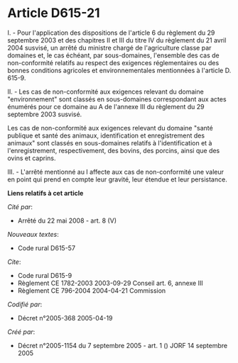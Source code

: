 # Article D615-21

I. - Pour l'application des dispositions de l'article 6 du règlement du 29 septembre 2003 et des chapitres II et III du titre
IV du règlement du 21 avril 2004 susvisé, un arrêté du ministre chargé de l'agriculture classe par domaines et, le cas
échéant, par sous-domaines, l'ensemble des cas de non-conformité relatifs au respect des exigences réglementaires ou des
bonnes conditions agricoles et environnementales mentionnées à l'article D. 615-9.

II. - Les cas de non-conformité aux exigences relevant du domaine "environnement" sont classés en sous-domaines correspondant
aux actes énumérés pour ce domaine au A de l'annexe III du règlement du 29 septembre 2003 susvisé.

Les cas de non-conformité aux exigences relevant du domaine "santé publique et santé des animaux, identification et
enregistrement des animaux" sont classés en sous-domaines relatifs à l'identification et à l'enregistrement, respectivement,
des bovins, des porcins, ainsi que des ovins et caprins.

III. - L'arrêté mentionné au I affecte aux cas de non-conformité une valeur en point qui prend en compte leur gravité, leur
étendue et leur persistance.

**Liens relatifs à cet article**

_Cité par_:

  - Arrêté du 22 mai 2008 - art. 8 (V)

_Nouveaux textes_:

  - Code rural D615-57

_Cite_:

  - Code rural D615-9
  - Règlement CE 1782-2003 2003-09-29 Conseil art. 6, annexe III
  - Règlement CE 796-2004 2004-04-21 Commission

_Codifié par_:

  - Décret n°2005-368 2005-04-19

_Créé par_:

  - Décret n°2005-1154 du 7 septembre 2005 - art. 1 () JORF 14 septembre 2005
